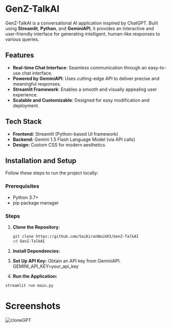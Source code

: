# GenZ-TalkAI

GenZ-TalkAI is a conversational AI application inspired by ChatGPT. Built using **Streamlit**, **Python**, and **GeminiAPI**, it provides an interactive and user-friendly interface for generating intelligent, human-like responses to various queries.

## Features

- **Real-time Chat Interface**: Seamless communication through an easy-to-use chat interface.
- **Powered by GeminiAPI**: Uses cutting-edge API to deliver precise and meaningful responses.
- **Streamlit Framework**: Enables a smooth and visually appealing user experience.
- **Scalable and Customizable**: Designed for easy modification and deployment.

## Tech Stack

- **Frontend:** Streamlit (Python-based UI framework)
- **Backend:** Gemini 1.5 Flash Language Model (via API calls)
- **Design:** Custom CSS for modern aesthetics

## Installation and Setup

Follow these steps to run the project locally:

### Prerequisites
- Python 3.7+
- pip package manager

### Steps

1. **Clone the Repository**:
   ```bash
   git clone https://github.com/SaiKiranNaik03/GenZ-TalkAI
   cd GenZ-TalkAI
   ```
2. **Install Dependencies:**
 
3. **Set Up API Key:**
Obtain an API key from GeminiAPI.
GEMINI_API_KEY=your_api_key

4. **Run the Application:**

``` bash
streamlit run main.py
```
# Screenshots
![cloneGPT](https://github.com/user-attachments/assets/db9e3da5-ccd0-4e39-921a-c8a04d880550)

